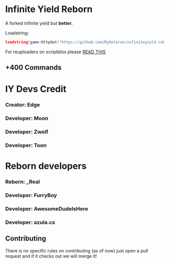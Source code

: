 # Infinite Yield Reborn
A forked infinite yield but **better**.

Loadstring:
```lua
loadstring(game:HttpGet("https://github.com/RyXeleron/infiniteyield-reborn/raw/master/source"))()
```
For reuploaders on scriptblox please [READ THIS](https://github.com/fuckusfm/infiniteyield-reborn/tree/scriptblox?tab=readme-ov-file#for-the-reuploaders-on-scriptblox-please-read-me)

## +400 Commands

# IY Devs Credit 
### Creator: Edge

### Developer: Moon
### Developer: Zwolf
### Developer: Toon

# Reborn developers
### Reborn: _Real

### Developer: FurryBoy
### Developer: AwesomeDudeIsHere
### Developer: azula.cs

## Contributing
There is no specific rules on contributing (as of now) just open a pull request and if it checks out we will merge it!
